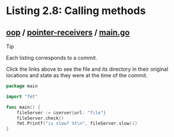 # Listing 2.8: Calling methods

## [oop](https://github.com/inancgumus/gobyexample/blob/afb4cc24aeb33bde3c7557639d9506ce4bc808f3/oop) / [pointer-receivers](https://github.com/inancgumus/gobyexample/blob/afb4cc24aeb33bde3c7557639d9506ce4bc808f3/oop/pointer-receivers) / [main.go](https://github.com/inancgumus/gobyexample/blob/afb4cc24aeb33bde3c7557639d9506ce4bc808f3/oop/pointer-receivers/main.go)

> [!TIP]
> Each listing corresponds to a commit.
>
> Click the links above to see the file and its directory in their original locations and state as they were at the time of the commit.

```go
package main

import "fmt"

func main() {
	fileServer := &server{url: "file"}
	fileServer.check()
	fmt.Printf("is slow? %t\n", fileServer.slow())
}
```

